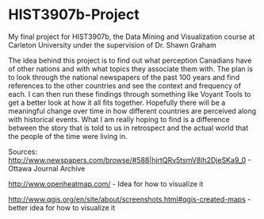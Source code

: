 # HIST3907b-Project
My final project for HIST3907b, the Data Mining and Visualization course at Carleton University under the supervision of Dr. Shawn Graham

The idea behind this project is to find out what perception Canadians have of other nations and with what topics they associate them with. The plan is to look through the national newspapers of the past 100 years and find references to the other countries and see the context and frequency of each. I can then run these findings through something like Voyant Tools to get a better look at how it all fits together. Hopefully there will be a meaningful change over time in how different countries are perceived along with historical events. What I am really hoping to find is a difference between the story that is told to us in retrospect and the actual world that the people of the time were living in.

Sources: http://www.newspapers.com/browse/#588|hjrtQRv5tsmV8lh2DjeSKa9_0 - Ottawa Journal Archive

http://www.openheatmap.com/ - Idea for how to visualize it

http://www.qgis.org/en/site/about/screenshots.html#qgis-created-maps - better idea for how to visualize it

